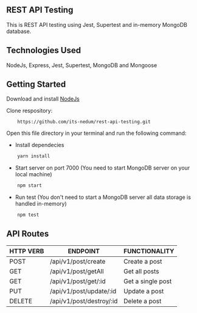 ## REST API Testing
This is REST API testing using Jest, Supertest and in-memory MongoDB database.

## Technologies Used
NodeJs, Express, Jest, Supertest, MongoDB and Mongoose

## Getting Started
Download and install [NodeJs](https://nodejs.org)

Clone respository:
```git
    https://github.com/its-nedum/rest-api-testing.git
```

Open this file directory in your terminal and run the following command:

- Install dependecies
```bash
    yarn install
```

- Start server on port 7000 (You need to start MongoDB server on your local machine)
```bash
    npm start
```

- Run test (You don't need to start a MongoDB server all data storage is handled in-memory)
```bash
    npm test
```

## API Routes
<table>
	<thead>
		<th>HTTP VERB</th>
		<th>ENDPOINT</th>
		<th>FUNCTIONALITY</th>
	</thead>
    <tbody>
        <tr>
            <td>POST</td>
            <td>/api/v1/post/create</td>
            <td>Create a post</td>
        </tr>
        <tr>
            <td>GET</td>
            <td>/api/v1/post/getAll</td>
            <td>Get all posts</td>
        </tr>
        <tr>
            <td>GET</td>
            <td>/api/v1/post/get/:id</td>
            <td>Get a single post</td>
        </tr>
        <tr>
            <td>PUT</td>
            <td>/api/v1/post/update/:id</td>
            <td>Update a post</td>
        </tr>
        <tr>
            <td>DELETE</td>
            <td>/api/v1/post/destroy/:id</td>
            <td>Delete a post</td>
        </tr>
    </tbody>
</table>